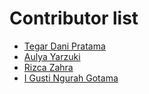 # Contributor list

- [Tegar Dani Pratama](https://github.com/tegardp/dibimbing-day-3)
- [Aulya Yarzuki](https://github.com/ayarzuki)
- [Rizca Zahra](https://github.com/rizcazahra)
- [I Gusti Ngurah Gotama](https://github.com/tegardp/dibimbing-day-3)
